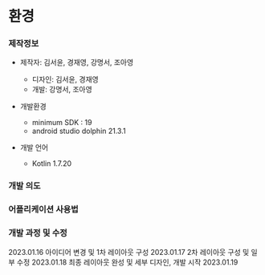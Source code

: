 # 환경

### 제작정보
- 제작자: 김서윤, 경재영, 강명서, 조아영
  - 디자인: 김서윤, 경재영
  - 개발: 강명서, 조아영  
  
- 개발환경
  - minimum SDK : 19
  - android studio dolphin 21.3.1
  
- 개발 언어
  - Kotlin 1.7.20
  
### 개발 의도

### 어플리케이션 사용법

### 개발 과정 및 수정
2023.01.16 아이디어 변경 및 1차 레이아웃 구성
2023.01.17 2차 레이아웃 구성 및 일부 수정
2023.01.18 최종 레이아웃 완성 및 세부 디자인, 개발 시작
2023.01.19 



